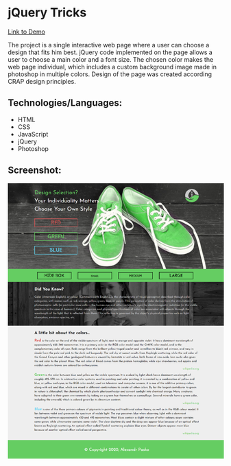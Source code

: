 # jQuery Tricks

[Link to Demo](http://portfolio.alexandrpasko.com)

The project is a single interactive web page where a user can choose a design that fits him best. jQuery code implemented on the page allows a user to choose a main color and a font size. The chosen color makes the web page individual, which includes a custom background image made in photoshop in multiple colors. Design of the page was created according CRAP design principles. 

## Technologies/Languages:
* HTML
* CSS
* JavaScript
* jQuery
* Photoshop

## Screenshot:
![Screenshot of layout](screenshot.png)